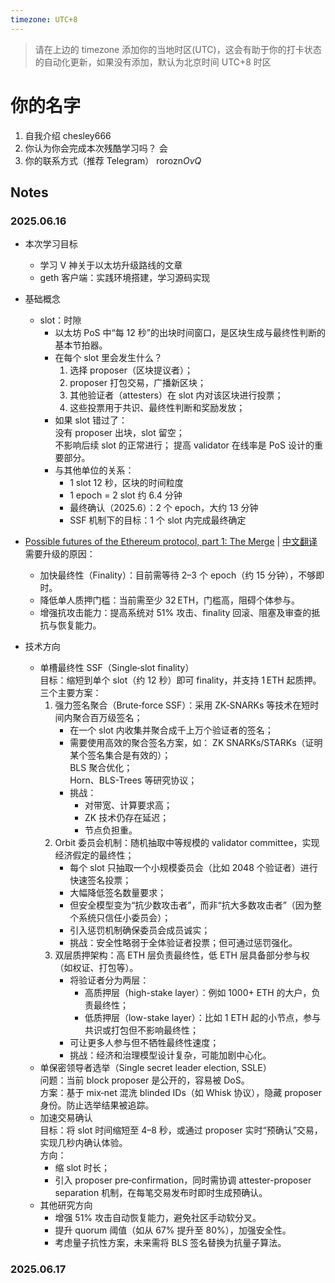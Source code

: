 ```yaml
---
timezone: UTC+8
---
```


> 请在上边的 timezone 添加你的当地时区(UTC)，这会有助于你的打卡状态的自动化更新，如果没有添加，默认为北京时间 UTC+8 时区

# 你的名字

1. 自我介绍 chesley666
2. 你认为你会完成本次残酷学习吗？ 会
3. 你的联系方式（推荐 Telegram） rorozn*OvQ*

## Notes

<!-- Content_START -->

### 2025.06.16

- 本次学习目标

  - 学习 V 神关于以太坊升级路线的文章
  - geth 客户端：实践环境搭建，学习源码实现

- 基础概念
  - slot：时隙
    - 以太坊 PoS 中“每 12 秒”的出块时间窗口，是区块生成与最终性判断的基本节拍器。
    - 在每个 slot 里会发生什么？
      1. 选择 proposer（区块提议者）；
      2. proposer 打包交易，广播新区块；
      3. 其他验证者（attesters）在 slot 内对该区块进行投票；
      4. 这些投票用于共识、最终性判断和奖励发放；
    - 如果 slot 错过了：  
       没有 proposer 出块，slot 留空；  
       不影响后续 slot 的正常进行；
      提高 validator 在线率是 PoS 设计的重要部分。
    - 与其他单位的关系：
      - 1 slot 12 秒，区块的时间粒度
      - 1 epoch = 2 slot 约 6.4 分钟
      - 最终确认（2025.6）：2 个 epoch，大约 13 分钟
      - SSF 机制下的目标：1 个 slot 内完成最终确定
- [Possible futures of the Ethereum protocol, part 1: The Merge](https://vitalik.eth.limo/general/2024/10/14/futures1.html) | [中文翻译](https://mp.weixin.qq.com/s?__biz=MzI2NzExNTczMw==&mid=2653293318&idx=1&sn=de61234513ee58e091a4fd04e4f5927f&scene=21#wechat_redirect)  
  需要升级的原因：

  - 加快最终性（Finality）：目前需等待 2–3 个 epoch（约 15 分钟），不够即时。
  - 降低单人质押门槛：当前需至少 32 ETH，门槛高，阻碍个体参与。
  - 增强抗攻击能力：提高系统对 51% 攻击、finality 回滚、阻塞及审查的抵抗与恢复能力。

- 技术方向
  - 单槽最终性 SSF（Single‑slot finality）  
     目标：缩短到单个 slot（约 12 秒）即可 finality，并支持 1 ETH 起质押。  
     三个主要方案：
    1. 强力签名聚合（Brute‑force SSF）：采用 ZK‑SNARKs 等技术在短时间内聚合百万级签名；
       - 在一个 slot 内收集并聚合成千上万个验证者的签名；
       - 需要使用高效的聚合签名方案，如：
         ZK SNARKs/STARKs（证明某个签名集合是有效的）；  
          BLS 聚合优化；  
          Horn、BLS-Trees 等研究协议；
       - 挑战：
         - 对带宽、计算要求高；
         - ZK 技术仍存在延迟；
         - 节点负担重。
    2. Orbit 委员会机制：随机抽取中等规模的 validator committee，实现经济假定的最终性；
       - 每个 slot 只抽取一个小规模委员会（比如 2048 个验证者）进行快速签名投票；
       - 大幅降低签名数量要求；
       - 但安全模型变为“抗少数攻击者”，而非“抗大多数攻击者”（因为整个系统只信任小委员会）；
       - 引入惩罚机制确保委员会成员诚实；
       - 挑战：安全性略弱于全体验证者投票；但可通过惩罚强化。
    3. 双层质押架构：高 ETH 层负责最终性，低 ETH 层具备部分参与权（如权证、打包等）。
       - 将验证者分为两层：
         - 高质押层（high-stake layer）：例如 1000+ ETH 的大户，负责最终性；
         - 低质押层（low-stake layer）：比如 1 ETH 起的小节点，参与共识或打包但不影响最终性；
       - 可让更多人参与但不牺牲最终性速度；
       - 挑战：经济和治理模型设计复杂，可能加剧中心化。
  - 单保密领导者选举（Single secret leader election, SSLE）  
     问题：当前 block proposer 是公开的，容易被 DoS。  
     方案：基于 mix‑net 混洗 blinded IDs（如 Whisk 协议），隐藏 proposer 身份。防止选举结果被追踪。
  - 加速交易确认  
     目标：将 slot 时间缩短至 4–8 秒，或通过 proposer 实时“预确认”交易，实现几秒内确认体验。  
     方向：
    - 缩 slot 时长；
    - 引入 proposer pre‑confirmation，同时需协调 attester-proposer separation 机制，在每笔交易发布时即时生成预确认。
  - 其他研究方向
    - 增强 51% 攻击自动恢复能力，避免社区手动软分叉。
    - 提升 quorum 阈值（如从 67% 提升至 80%），加强安全性。
    - 考虑量子抗性方案，未来需将 BLS 签名替换为抗量子算法。

### 2025.06.17

<!-- Content_END -->
